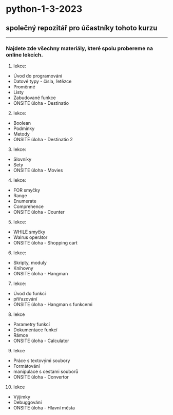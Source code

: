 # python-1-3-2023
## společný repozitář pro účastníky tohoto kurzu

---

### Najdete zde všechny materiály, které spolu probereme na online lekcích.

1. lekce:
* Úvod do programování
* Datové typy - čísla, řetězce
* Proměnné
* Listy
* Zabudované funkce
* ONSITE úloha - Destinatio

2. lekce:
* Boolean
* Podmínky
* Metody
* ONSITE úloha - Destinatio 2

3. lekce:
* Slovníky
* Sety
* ONSITE úloha - Movies

4. lekce:
* FOR smyčky
* Range
* Enumerate
* Comprehence
* ONSITE úloha - Counter

5. lekce:
* WHILE smyčky
* Walrus operátor
* ONSITE úloha - Shopping cart

6. lekce:
* Skripty, moduly
* Knihovny
* ONSITE úloha - Hangman

7. lekce:
* Úvod do funkcí
* přiřazování
* ONSITE úloha - Hangman s funkcemi

8. lekce
* Parametry funkcí
* Dokumentace funkcí
* Rámce
* ONSITE úloha - Calculator

9. lekce
* Práce s textovými soubory
* Formátování
* manipulace s cestami souborů
* ONSITE úloha - Convertor

10. lekce
* Výjimky
* Debuggování
* ONSITE úloha - Hlavní města
